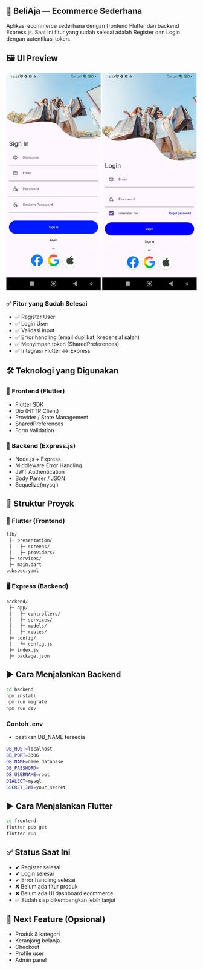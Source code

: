 
## 🛒 BeliAja — Ecommerce Sederhana

Aplikasi ecommerce sederhana dengan frontend Flutter dan backend Express.js.
Saat ini fitur yang sudah selesai adalah Register dan Login dengan autentikasi token.

## 🖼️ UI Preview

<p float="left">
  <img src="./screenshot/screenshot-3.jpg" alt="Login Screen" width="250px" />
  <img src="./screenshot/screenshot-2.jpg" alt="Register Screen" width="250px" />
</p>


### ✅ Fitur yang Sudah Selesai

- ✅ Register User
- ✅ Login User
- ✅ Validasi input
- ✅ Error handling (email duplikat, kredensial salah)
- ✅ Menyimpan token (SharedPreferences)
- ✅ Integrasi Flutter ↔ Express

## 🛠️ Teknologi yang Digunakan
### 📌 Frontend (Flutter)

- Flutter SDK
- Dio (HTTP Client)
- Provider / State Management
- SharedPreferences
- Form Validation

### 📌 Backend (Express.js)

- Node.js + Express
- Middleware Error Handling
- JWT Authentication
- Body Parser / JSON
- Sequelize(mysql)


## 📂 Struktur Proyek

### 📱 Flutter (Frontend)
``` 
lib/
 ├─ presentation/
 │   ├─ screens/
 │   ├─ providers/
 ├─ services/
 ├─ main.dart
pubspec.yaml
```

### 🖥️ Express (Backend)
```
backend/
 ├─ app/
 │   ├─ controllers/
 │   ├─ services/
 │   ├─ models/
 │   ├─ routes/
 ├─ config/
 │   └─ config.js
 ├─ index.js
 ├─ package.json
```

## ▶️ Cara Menjalankan Backend
```bash
cd backend
npm install
npm run migrate 
npm run dev
```
### Contoh .env
- pastikan DB_NAME tersedia
```bash
DB_HOST=localhost
DB_PORT=3306
DB_NAME=name_database
DB_PASSWORD=
DB_USERNAME=root
DIALECT=mysql
SECRET_JWT=your_secret
```
## ▶️ Cara Menjalankan Flutter
```bash
cd frontend
flutter pub get
flutter run
```

## ✅ Status Saat Ini

- ✔ Register selesai
- ✔ Login selesai
- ✔ Error handling selesai
- ❌ Belum ada fitur produk
- ❌ Belum ada UI dashboard ecommerce
- ✅ Sudah siap dikembangkan lebih lanjut

## 🚀 Next Feature (Opsional)

- Produk & kategori
- Keranjang belanja
- Checkout
- Profile user
- Admin panel
